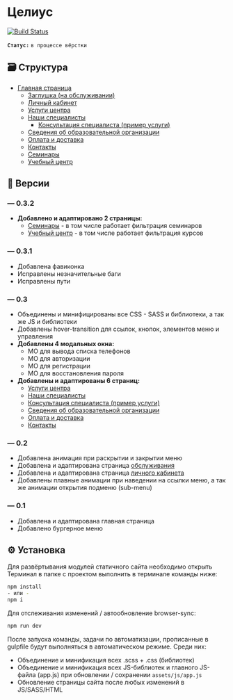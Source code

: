 # Целиус

[![Build Status](https://travis-ci.org/joemccann/dillinger.svg?branch=master)](https://github.com/flathead/Celius-Static)

**`Статус:`** `в процессе вёрстки`

## 🗃️ Структура

- [Главная страница](https://flathead.github.io/Celius-Static/)
  - [Заглушка (на обслуживании)](https://flathead.github.io/Celius-Static/maintenance)
  - [Личный кабинет](https://flathead.github.io/Celius-Static/account)
  - [Услуги центра](https://flathead.github.io/Celius-Static/services)
  - [Наши специалисты](https://flathead.github.io/Celius-Static/employee)
    - [Консультация специалиста (пример услуги)](https://flathead.github.io/Celius-Static/services/konsultacia-specialista)
  - [Сведения об образовательной организации](https://flathead.github.io/Celius-Static/information)
  - [Оплата и доставка](https://flathead.github.io/Celius-Static/delivery)
  - [Контакты](https://flathead.github.io/Celius-Static/contact)
  - [Семинары](https://flathead.github.io/Celius-Static/seminars)
  - [Учебный центр](https://flathead.github.io/Celius-Static/training)

## 📲 Версии

### — 0.3.2

- **Добавлено и адаптировано 2 страницы:**
  - [Семинары](https://flathead.github.io/Celius-Static/seminars) - в том числе работает фильтрация семинаров
  - [Учебный центр](https://flathead.github.io/Celius-Static/training) - в том числе работает фильтрация курсов

### — 0.3.1

- Добавлена фавиконка
- Исправлены незначительные баги
- Исправлены пути

### — 0.3

- Объединены и минифицированы все CSS - SASS и библиотеки, а так же JS и библиотеки
- Добавлены hover-transition для ссылок, кнопок, элементов меню и управления
- **Добавлены 4 модальных окна:**
  - МО для вывода списка телефонов
  - МО для авторизации
  - МО для регистрации
  - МО для восстановления пароля
- **Добавлены и адаптированы 6 страниц:**
  - [Услуги центра](https://flathead.github.io/Celius-Static/services)
  - [Наши специалисты](https://flathead.github.io/Celius-Static/employee)
  - [Консультация специалиста (пример услуги)](https://flathead.github.io/Celius-Static/services/konsultacia-specialista)
  - [Сведения об образовательной организации](https://flathead.github.io/Celius-Static/information)
  - [Оплата и доставка](https://flathead.github.io/Celius-Static/delivery)
  - [Контакты](https://flathead.github.io/Celius-Static/contact)

### — 0.2

- Добавлена анимация при раскрытии и закрытии меню
- Добавлена и адаптирована страница [обслуживания](https://flathead.github.io/Celius-Static/maintenance)
- Добавлена и адаптирована страница [личного кабинета](https://flathead.github.io/Celius-Static/account)
- Добавлены плавные анимации при наведении на ссылки меню, а так же анимации открытия подменю (sub-menu)

### — 0.1

- Добавлена и адаптирована главная страница
- Добавлено бургерное меню

## ⚙️ Установка

Для развёртывания модулей статичного сайта необходимо открыть Терминал в папке с проектом выполнить в терминале команды ниже:

```sh
npm install
- или -
npm i
```

Для отслеживания изменений / автообновление browser-sync:

```sh
npm run dev
```

После запуска команды, задачи по автоматизации, прописанные в gulpfile будут выполняться в автоматическом режиме. Среди них:

- Объединение и минификация всех .scss + .css (библиотек)
- Объединение и минификация всех JS-библиотек и главного JS-файла (app.js) при обновлении / сохранении `assets/js/app.js`
- Обновление страницы сайта после любых изменений в JS/SASS/HTML

